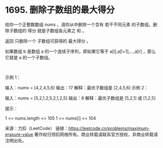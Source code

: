 # 1695. 删除子数组的最大得分

给你一个正整数数组 nums ，请你从中删除一个含有 若干不同元素 的子数组。删除子数组的 得分 就是子数组各元素之 和 。

返回 只删除一个 子数组可获得的 最大得分 。

如果数组 b 是数组 a 的一个连续子序列，即如果它等于 a[l],a[l+1],...,a[r] ，那么它就是 a 的一个子数组。

 

示例 1：

输入：nums = [4,2,4,5,6]
输出：17
解释：最优子数组是 [2,4,5,6]
示例 2：

输入：nums = [5,2,1,2,5,2,1,2,5]
输出：8
解释：最优子数组是 [5,2,1] 或 [1,2,5]
 

提示：

1 <= nums.length <= 105
1 <= nums[i] <= 104

来源：力扣（LeetCode）
链接：https://leetcode.cn/problems/maximum-erasure-value
著作权归领扣网络所有。商业转载请联系官方授权，非商业转载请注明出处。